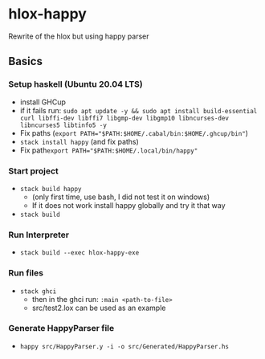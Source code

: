# hlox-happy

Rewrite of the hlox but using happy parser

## Basics

### Setup haskell (Ubuntu 20.04 LTS)
- install GHCup
- if it fails run: `sudo apt update -y && sudo apt install build-essential curl libffi-dev libffi7 libgmp-dev libgmp10 libncurses-dev libncurses5 libtinfo5 -y`
- Fix paths (`export PATH="$PATH:$HOME/.cabal/bin:$HOME/.ghcup/bin"`)
- `stack install happy` (and fix paths)
- Fix path`export PATH="$PATH:$HOME/.local/bin/happy"`

### Start project
- `stack build happy` 
  - (only first time, use bash, I did not test it on windows)
  - If it does not work install happy globally and try it that way
- `stack build`

### Run Interpreter
- `stack build --exec hlox-happy-exe`

### Run files
- `stack ghci`
  - then in the ghci run: `:main <path-to-file>`
  - src/test2.lox can be used as an example

### Generate HappyParser file
- `happy src/HappyParser.y -i -o src/Generated/HappyParser.hs`